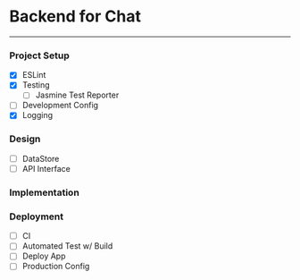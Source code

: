 # Backend for Chat

-------------------------

### Project Setup

- [x] ESLint
- [x] Testing
    - [ ] Jasmine Test Reporter
- [ ] Development Config
- [x] Logging

### Design

- [ ] DataStore
- [ ] API Interface

### Implementation

### Deployment

- [ ] CI
- [ ] Automated Test w/ Build
- [ ] Deploy App
- [ ] Production Config

